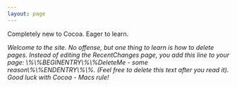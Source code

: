 ```yaml
---
layout: page
---
```


Completely new to Cocoa.  Eager to learn.

*Welcome to the site. No offense, but one thing to learn is how to delete pages. Instead of editing the RecentChanges page, you add this line to your page: \\%\\%BEGINENTRY\\%\\%DeleteMe - some reason\\%\\%ENDENTRY\\%\\%. (Feel free to delete this text after you read it). Good luck with Cocoa - Macs rule!*
